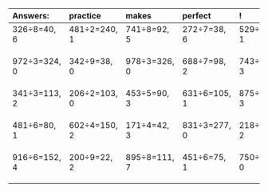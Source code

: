 | Answers: | practice | makes | perfect | ! |
| :--- | :--- | :--- | :--- | :--- |
| 326÷8=40, 6 | 481÷2=240, 1 | 741÷8=92, 5 | 272÷7=38, 6 | 529÷8=66, 1 | 
|   |   |   |   |   | 
|   |   |   |   |   | 
|   |   |   |   |   | 
| 972÷3=324, 0 | 342÷9=38, 0 | 978÷3=326, 0 | 688÷7=98, 2 | 743÷4=185, 3 | 
|   |   |   |   |   | 
|   |   |   |   |   | 
|   |   |   |   |   | 
| 341÷3=113, 2 | 206÷2=103, 0 | 453÷5=90, 3 | 631÷6=105, 1 | 875÷4=218, 3 | 
|   |   |   |   |   | 
|   |   |   |   |   | 
|   |   |   |   |   | 
| 481÷6=80, 1 | 602÷4=150, 2 | 171÷4=42, 3 | 831÷3=277, 0 | 218÷8=27, 2 | 
|   |   |   |   |   | 
|   |   |   |   |   | 
|   |   |   |   |   | 
| 916÷6=152, 4 | 200÷9=22, 2 | 895÷8=111, 7 | 451÷6=75, 1 | 750÷6=125, 0 | 
|   |   |   |   |   | 
|   |   |   |   |   | 
|   |   |   |   |   | 

